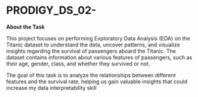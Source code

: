 # PRODIGY_DS_02-
**About the Task**

This project focuses on performing Exploratory Data Analysis (EDA) on the Titanic dataset to understand the data, uncover patterns, and visualize insights regarding the survival of passengers aboard the Titanic. The dataset contains information about various features of passengers, such as their age, gender, class, and whether they survived or not.

The goal of this task is to analyze the relationships between different features and the survival rate, helping us gain valuable insights that could increase my data interpretability skill
